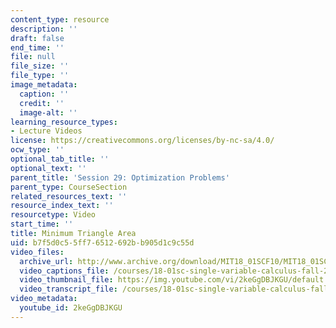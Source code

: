 ```yaml
---
content_type: resource
description: ''
draft: false
end_time: ''
file: null
file_size: ''
file_type: ''
image_metadata:
  caption: ''
  credit: ''
  image-alt: ''
learning_resource_types:
- Lecture Videos
license: https://creativecommons.org/licenses/by-nc-sa/4.0/
ocw_type: ''
optional_tab_title: ''
optional_text: ''
parent_title: 'Session 29: Optimization Problems'
parent_type: CourseSection
related_resources_text: ''
resource_index_text: ''
resourcetype: Video
start_time: ''
title: Minimum Triangle Area
uid: b7f5d0c5-5ff7-6512-692b-b905d1c9c55d
video_files:
  archive_url: http://www.archive.org/download/MIT18_01SCF10/MIT18_01SCF10Rec_21_300k.mp4
  video_captions_file: /courses/18-01sc-single-variable-calculus-fall-2010/7a7c5f78e7d25206ada84639aa42835a_2keGgDBJKGU.vtt
  video_thumbnail_file: https://img.youtube.com/vi/2keGgDBJKGU/default.jpg
  video_transcript_file: /courses/18-01sc-single-variable-calculus-fall-2010/21de0780b261063dfd60f253ee6b7dfd_2keGgDBJKGU.pdf
video_metadata:
  youtube_id: 2keGgDBJKGU
---
```

